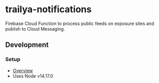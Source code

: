 # trailya-notifications

Firebase Cloud Function to process public feeds on exposure sites and publish to Cloud Messaging.

## Development

### Setup

- [Overview](https://firebase.google.com/docs/functions/get-started#set-up-node.js-and-the-firebase-cli)
- Uses Node v14.17.0
